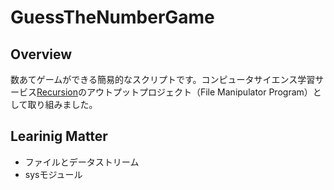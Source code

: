 # GuessTheNumberGame

## Overview
数あてゲームができる簡易的なスクリプトです。コンピュータサイエンス学習サービス[Recursion](https://recursionist.io/)のアウトプットプロジェクト（File Manipulator Program）として取り組みました。
<br />

## Learinig Matter
* ファイルとデータストリーム
* sysモジュール

